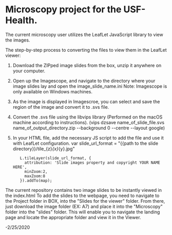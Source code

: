 # Microscopy project for the USF-Health.

The current microscopy user utilizes the LeafLet JavaScript library to view the images. 

The step-by-step process to converting the files to view them in the LeafLet viewer:

1. Download the ZIPped image slides from the box, unzip it anywhere on your computer. 
2. Open up the Imagescope, and navigate to the directory where your image slides lay and open the image_slide_name.ini 
    Note: Imagescope is only available on Windows machines. 
3. As the image is displayed in Imagescroe, you can select and save the region of the image and convert it to .svs file. 
4. Convert the .svs file using the libvips library (Performed on the macOS machine according to instructions). 
    (vips dzsave name_of_slide_file.svs name_of_output_directory.zip  --background 0 --centre --layout google)
5. In your HTML file, add the necessary JS script to add the file and use it with LeafLet configuration.
          var slide_url_format = "{{path to the slide directory}}/tile_{z}_{x}_{y}.jpg"

          L.tileLayer(slide_url_format, {
            attribution: 'Slide images property and copyright YOUR NAME HERE',
            minZoom:2,
            maxZoom:8
          }).addTo(map);


The current repository contains two image slides to be instantly viewed in the index.html
To add the slides to the webpage, you need to navigate to the Project folder in BOX, into the "Slides for the viewer" folder. From there,
just download the image folder (EX: A7) and place it into the "Microscopy" folder into the "slides" folder. This will enable you to navigate
the landing page and locate the appropriate folder and view it in the Viewer. 

-2/25/2020

